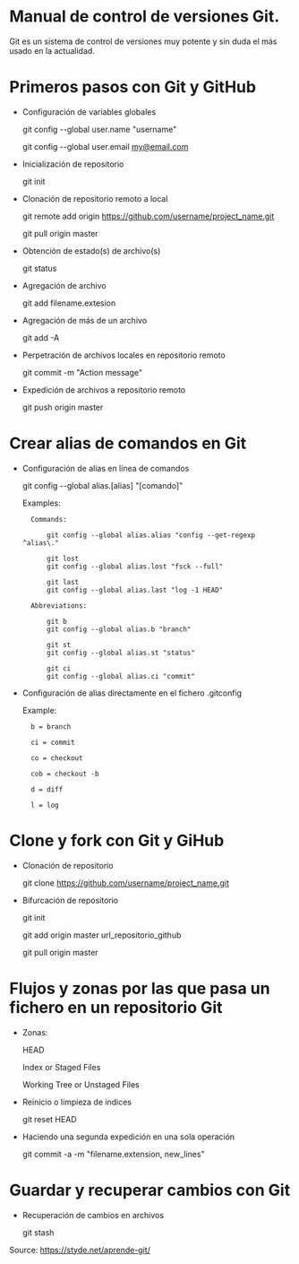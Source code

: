 # Manual de control de versiones Git.

Git es un sistema de control de versiones muy potente y sin duda el más usado en la actualidad.

# Primeros pasos con Git y GitHub

- Configuración de variables globales

	git config --global user.name "username"

	git config --global user.email my@email.com

- Inicialización de repositorio
	
	git init

- Clonación de repositorio remoto a local
	
	git remote add origin https://github.com/username/project_name.git

	git pull origin master

- Obtención de estado(s) de archivo(s)

	git status

- Agregación de archivo

	git add filename.extesion

- Agregación de más de un archivo

	git add -A

- Perpetración de archivos locales en repositorio remoto

	git commit -m "Action message"

- Expedición de archivos a repositorio remoto

	git push origin master

# Crear alias de comandos en Git

- Configuración de alias en línea de comandos

	git config --global alias.[alias] "[comando]"

	Examples:

		Commands:

			git config --global alias.alias "config --get-regexp ^alias\."
			 
			git lost
			git config --global alias.lost "fsck --full"

			git last
			git config --global alias.last "log -1 HEAD"

		Abbreviations:

			git b
			git config --global alias.b "branch"

			git st
			git config --global alias.st "status"

			git ci
			git config --global alias.ci "commit"

- Configuración de alias directamente en el fichero .gitconfig

	Example:

		b = branch

	    ci = commit

	    co = checkout

	    cob = checkout -b

	    d = diff

	    l = log

# Clone y fork con Git y GiHub

- Clonación de repositorio

	git clone https://github.com/username/project_name.git

- Bifurcación de repositorio

	git init

	git add origin master url_repositorio_github

	git pull origin master

# Flujos y zonas por las que pasa un fichero en un repositorio Git

- Zonas:
	
	HEAD

	Index or Staged Files

	Working Tree or Unstaged Files

- Reinicio o limpieza de indices

	git reset HEAD

- Haciendo una segunda expedición en una sola operación

	git commit -a -m "filename.extension, new_lines"

# Guardar y recuperar cambios con Git

- Recuperación de cambios en archivos

	git stash
















Source: https://styde.net/aprende-git/